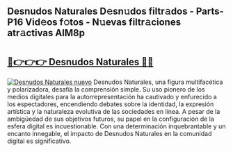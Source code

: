 ## Desnudos Naturales D𝚎sn𝚞dos filtr𝚊dos - Parts-P16 Vid𝚎os f𝚘tos - N𝚞evas filtr𝚊ciones atr𝚊ctivas AlM8p

# <h2><a href="http://mb5q5yp.tromn.icu/?c=Desnudos+Naturales">🔗👉👉👉 Desnudos Naturales 🔗🔗</a></h2>

[![Desnudos Naturales nuevo](https://i.imgur.com/pEAQMta.gif)](http://mb5q5yp.tromn.icu/?c=Desnudos+Naturales)
Desnudos Naturales, una figura multifacética y polarizadora, desafía la comprensión simple. Su uso pionero de los medios digitales para la autorrepresentación ha cautivado y enfurecido a los espectadores, encendiendo debates sobre la identidad, la expresión artística y la naturaleza evolutiva de las sociedades en línea. A pesar de la ambigüedad de sus objetivos futuros, su papel en la configuración de la esfera digital es incuestionable. Con una determinación inquebrantable y un encanto innegable, el impacto de Desnudos Naturales en la comunidad digital es significativo.

